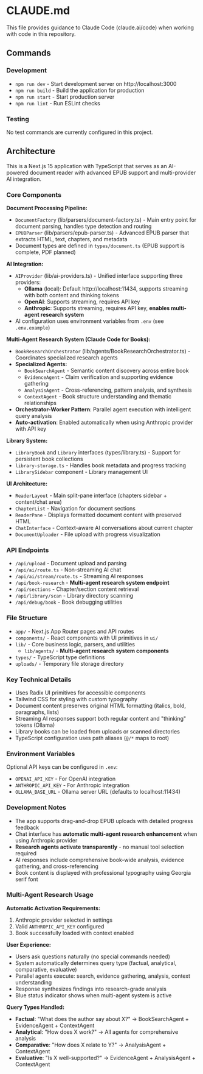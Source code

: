 # CLAUDE.md

This file provides guidance to Claude Code (claude.ai/code) when working with code in this repository.

## Commands

### Development
- `npm run dev` - Start development server on http://localhost:3000
- `npm run build` - Build the application for production
- `npm run start` - Start production server
- `npm run lint` - Run ESLint checks

### Testing
No test commands are currently configured in this project.

## Architecture

This is a Next.js 15 application with TypeScript that serves as an AI-powered document reader with advanced EPUB support and multi-provider AI integration.

### Core Components

**Document Processing Pipeline:**
- `DocumentFactory` (lib/parsers/document-factory.ts) - Main entry point for document parsing, handles type detection and routing
- `EPUBParser` (lib/parsers/epub-parser.ts) - Advanced EPUB parser that extracts HTML, text, chapters, and metadata
- Document types are defined in `types/document.ts` (EPUB support is complete, PDF planned)

**AI Integration:**
- `AIProvider` (lib/ai-providers.ts) - Unified interface supporting three providers:
  - **Ollama** (local): Default http://localhost:11434, supports streaming with both content and thinking tokens
  - **OpenAI**: Supports streaming, requires API key
  - **Anthropic**: Supports streaming, requires API key, **enables multi-agent research system**
- AI configuration uses environment variables from `.env` (see `.env.example`)

**Multi-Agent Research System (Claude Code for Books):**
- `BookResearchOrchestrator` (lib/agents/BookResearchOrchestrator.ts) - Coordinates specialized research agents
- **Specialized Agents:**
  - `BookSearchAgent` - Semantic content discovery across entire book
  - `EvidenceAgent` - Claim verification and supporting evidence gathering
  - `AnalysisAgent` - Cross-referencing, pattern analysis, and synthesis
  - `ContextAgent` - Book structure understanding and thematic relationships
- **Orchestrator-Worker Pattern**: Parallel agent execution with intelligent query analysis
- **Auto-activation**: Enabled automatically when using Anthropic provider with API key

**Library System:**
- `LibraryBook` and `Library` interfaces (types/library.ts) - Support for persistent book collections
- `library-storage.ts` - Handles book metadata and progress tracking
- `LibrarySidebar` component - Library management UI

**UI Architecture:**
- `ReaderLayout` - Main split-pane interface (chapters sidebar + content/chat area)
- `ChapterList` - Navigation for document sections
- `ReaderPane` - Displays formatted document content with preserved HTML
- `ChatInterface` - Context-aware AI conversations about current chapter
- `DocumentUploader` - File upload with progress visualization

### API Endpoints
- `/api/upload` - Document upload and parsing
- `/api/ai/route.ts` - Non-streaming AI chat
- `/api/ai/stream/route.ts` - Streaming AI responses
- `/api/book-research` - **Multi-agent research system endpoint**
- `/api/sections` - Chapter/section content retrieval
- `/api/library/scan` - Library directory scanning
- `/api/debug/book` - Book debugging utilities

### File Structure
- `app/` - Next.js App Router pages and API routes
- `components/` - React components with UI primitives in `ui/`
- `lib/` - Core business logic, parsers, and utilities
  - `lib/agents/` - **Multi-agent research system components**
- `types/` - TypeScript type definitions
- `uploads/` - Temporary file storage directory

### Key Technical Details
- Uses Radix UI primitives for accessible components
- Tailwind CSS for styling with custom typography
- Document content preserves original HTML formatting (italics, bold, paragraphs, lists)
- Streaming AI responses support both regular content and "thinking" tokens (Ollama)
- Library books can be loaded from uploads or scanned directories
- TypeScript configuration uses path aliases (`@/*` maps to root)

### Environment Variables
Optional API keys can be configured in `.env`:
- `OPENAI_API_KEY` - For OpenAI integration
- `ANTHROPIC_API_KEY` - For Anthropic integration
- `OLLAMA_BASE_URL` - Ollama server URL (defaults to localhost:11434)

### Development Notes
- The app supports drag-and-drop EPUB uploads with detailed progress feedback
- Chat interface has **automatic multi-agent research enhancement** when using Anthropic provider
- **Research agents activate transparently** - no manual tool selection required
- AI responses include comprehensive book-wide analysis, evidence gathering, and cross-referencing
- Book content is displayed with professional typography using Georgia serif font

### Multi-Agent Research Usage
**Automatic Activation Requirements:**
1. Anthropic provider selected in settings
2. Valid `ANTHROPIC_API_KEY` configured
3. Book successfully loaded with context enabled

**User Experience:**
- Users ask questions naturally (no special commands needed)
- System automatically determines query type (factual, analytical, comparative, evaluative)
- Parallel agents execute: search, evidence gathering, analysis, context understanding
- Response synthesizes findings into research-grade analysis
- Blue status indicator shows when multi-agent system is active

**Query Types Handled:**
- **Factual**: "What does the author say about X?" → BookSearchAgent + EvidenceAgent + ContextAgent
- **Analytical**: "How does X work?" → All agents for comprehensive analysis
- **Comparative**: "How does X relate to Y?" → AnalysisAgent + ContextAgent
- **Evaluative**: "Is X well-supported?" → EvidenceAgent + AnalysisAgent + ContextAgent
